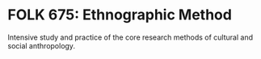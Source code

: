# FOLK 675: Ethnographic Method

Intensive study and practice of the core research methods of cultural and social anthropology.